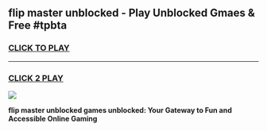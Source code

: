 
## flip master unblocked - Play Unblocked Gmaes & Free #tpbta
<h3>
<a href="https://news.freeplayer.one?title=flip_master_unblocked&ref=24F">CLICK TO PLAY</a></h3>
<hr>

<h3>
<a href="https://news.freeplayer.one?title=flip_master_unblocked&ref=24F">CLICK 2 PLAY</a>
  
</h3>

<a href="https://news.freeplayer.one?title=flip_master_unblocked&ref=24F/"><img src="https://clearcache.store/games.png"></a>


**flip master unblocked games unblocked: Your Gateway to Fun and Accessible Online Gaming**
